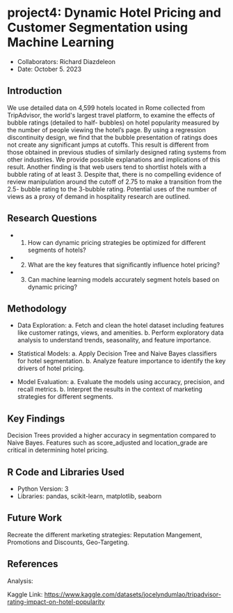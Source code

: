 # project4: Dynamic Hotel Pricing and Customer Segmentation using Machine Learning
* Collaborators: Richard Diazdeleon
* Date: October 5. 2023


## Introduction
We use detailed data on 4,599 hotels located in Rome collected from TripAdvisor, the
world's largest travel platform, to examine the effects of
bubble ratings (detailed to half-
bubbles) on hotel popularity measured by the number of people viewing the hotel’s page.
By using a regression discontinuity design, we find that the bubble presentation of ratings
does not create any significant jumps at cutoffs. This result is different from those obtained
in previous studies of similarly designed rating systems from other industries. We provide
possible explanations and implications of this result. Another finding is that web users tend
to shortlist hotels with a bubble rating of at least 3. Despite that, there is no compelling
evidence of review manipulation around the cutoff of 2.75 to make a transition from the 2.5-
bubble rating to the 3-bubble rating. Potential uses of the number of views as a proxy of
demand in hospitality research are outlined.

## Research Questions
* 1. How can dynamic pricing strategies be optimized for different segments of hotels?
* 2. What are the key features that significantly influence hotel pricing?
* 3. Can machine learning models accurately segment hotels based on dynamic pricing?

## Methodology
* Data Exploration:
a. Fetch and clean the hotel dataset including features like customer ratings, views, and amenities.
b. Perform exploratory data analysis to understand trends, seasonality, and feature importance.

* Statistical Models:
a. Apply Decision Tree and Naive Bayes classifiers for hotel segmentation.
b. Analyze feature importance to identify the key drivers of hotel pricing.

* Model Evaluation:
a. Evaluate the models using accuracy, precision, and recall metrics.
b. Interpret the results in the context of marketing strategies for different segments.
 
## Key Findings
Decision Trees provided a higher accuracy in segmentation compared to Naive Bayes.
Features such as score_adjusted and location_grade are critical in determining hotel pricing.

##  R Code and Libraries Used
* Python Version: 3
* Libraries: pandas, scikit-learn, matplotlib, seaborn
  
## Future Work
Recreate the different marketing strategies: Reputation Mangement, Promotions and Discounts, Geo-Targeting.

## References

Analysis: 

Kaggle Link: [
](https://www.kaggle.com/datasets/jocelyndumlao/tripadvisor-rating-impact-on-hotel-popularity)https://www.kaggle.com/datasets/jocelyndumlao/tripadvisor-rating-impact-on-hotel-popularity

